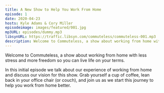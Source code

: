 ```yaml
---
title: A New Show to Help You Work From Home
episode: 1
date: 2020-04-23
hosts: Kyle Adams & Cory Miller
episodeimage: images/featured/001.jpg
mp3URL: episodes/dummy.mp3
libsynURL: https://traffic.libsyn.com/commuteless/commuteless-001.mp3
description: Welcome to Commuteless, a show about working from home with less stress and more freedom so you can live life on your terms. In this initial episode we talk about our experience of working from home and discuss our vision for this show.
---
```


Welcome to Commuteless, a show about working from home with less stress and more freedom so you can live life on your terms.

In this initial episode we talk about our experience of working from home and discuss our vision for this show. Grab yourself a cup of coffee, lean back in your office chair (or couch), and join us as we start this journey to help you work from home better.